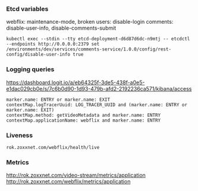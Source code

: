 ### Etcd variables

webflix: maintenance-mode, broken
users: disable-login
comments: disable-user-info, disable-comments-submit

```
kubectl exec --stdin --tty etcd-deployment-d6d87d6dc-n9mtj -- etcdctl --endpoints http://0.0.0.0:2379 set /environments/dev/services/comments-service/1.0.0/config/rest-config/disable-user-info true
```

### Logging queries

https://dashboard.logit.io/a/eb64325f-3de5-438f-a0e5-e1dac029cb0e/s/7c6b0d90-1d93-479b-afd2-2192236ca571/kibana/access

```
marker.name: ENTRY or marker.name: EXIT
contextMap.logTracerUuid: LOG_TRACER_UUID and (marker.name: ENTRY or marker.name: EXIT)
contextMap.method: getVideoMetadata and marker.name: ENTRY
contextMap.applicationName: webflix and marker.name: ENTRY
```

### Liveness

```
rok.zoxxnet.com/webflix/health/live
```

### Metrics 

http://rok.zoxxnet.com/video-stream/metrics/application
http://rok.zoxxnet.com/webflix/metrics/application
